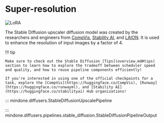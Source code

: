 <!--Copyright 2024 The HuggingFace Team. All rights reserved.

Licensed under the Apache License, Version 2.0 (the "License"); you may not use this file except in compliance with
the License. You may obtain a copy of the License at

http://www.apache.org/licenses/LICENSE-2.0

Unless required by applicable law or agreed to in writing, software distributed under the License is distributed on
an "AS IS" BASIS, WITHOUT WARRANTIES OR CONDITIONS OF ANY KIND, either express or implied. See the License for the
specific language governing permissions and limitations under the License.
-->

# Super-resolution

<div class="flex flex-wrap space-x-1">
  <img alt="LoRA" src="https://img.shields.io/badge/LoRA-d8b4fe?style=flat"/>
</div>

The Stable Diffusion upscaler diffusion model was created by the researchers and engineers from [CompVis](https://github.com/CompVis), [Stability AI](https://stability.ai/), and [LAION](https://laion.ai/). It is used to enhance the resolution of input images by a factor of 4.

!!! tip

    Make sure to check out the Stable Diffusion [Tips](overview.md#tips) section to learn how to explore the tradeoff between scheduler speed and quality, and how to reuse pipeline components efficiently!

    If you're interested in using one of the official checkpoints for a task, explore the [CompVis](https://huggingface.co/CompVis), [Runway](https://huggingface.co/runwayml), and [Stability AI](https://huggingface.co/stabilityai) Hub organizations!

::: mindone.diffusers.StableDiffusionUpscalePipeline

::: mindone.diffusers.pipelines.stable_diffusion.StableDiffusionPipelineOutput
